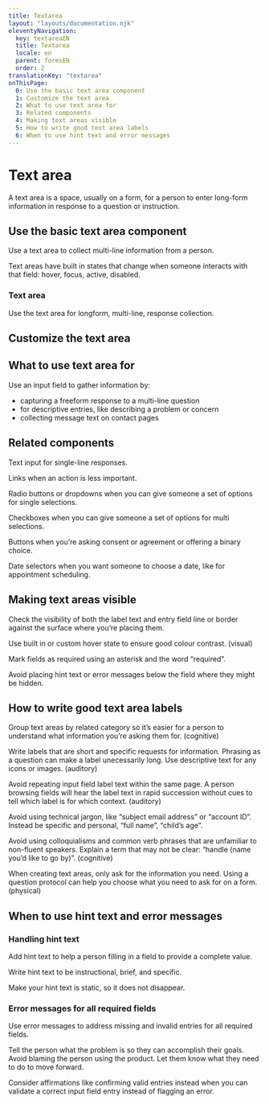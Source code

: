 ```yaml
---
title: Textarea
layout: "layouts/documentation.njk"
eleventyNavigation:
  key: textareaEN
  title: Textarea
  locale: en
  parent: formsEN
  order: 2
translationKey: "textarea"
onThisPage:
  0: Use the basic text area component
  1: Customize the text area
  2: What to use text area for
  3: Related components
  4: Making text areas visible
  5: How to write good text area labels
  6: When to use hint text and error messages
---
```


# Text area

A text area is a space, usually on a form, for a person to enter long-form information in response to a question or instruction.

## Use the basic text area component

Use a text area to collect multi-line information from a person.

Text areas have built in states that change when someone interacts with that field: hover, focus, active, disabled.

### Text area

Use the text area for longform, multi-line, response collection.

## Customize the text area

## What to use text area for

Use an input field to gather information by:

- capturing a freeform response to a multi-line question
- for descriptive entries, like describing a problem or concern
- collecting message text on contact pages

## Related components

Text input for single-line responses.

Links when an action is less important.  

Radio buttons or dropdowns when you can give someone a set of options for single selections. 

Checkboxes when you can give someone a set of options for multi selections. 

Buttons when you’re asking consent or agreement or offering a binary choice.

Date selectors when you want someone to choose a date, like for appointment scheduling.

## Making text areas visible

Check the visibility of both the label text and entry field line or border against the surface where you’re placing them. 

Use built in or custom hover state to ensure good colour contrast.  (visual)
 
Mark fields as required using an asterisk and the word “required”.  

Avoid placing hint text or error messages below the field where they might be hidden.

## How to write good text area labels

Group text areas by related category so it’s easier for a person to understand what information you’re asking them for. (cognitive)

Write labels that are short and specific requests for information. Phrasing as a question can make a label unecessarily long. Use descriptive text for any icons or images. (auditory)

Avoid repeating input field label text within the same page. A person browsing fields will hear the label text in rapid succession without cues to tell which label is for which context. (auditory)

Avoid using technical jargon, like “subject email address” or “account ID”. Instead be specific and personal, “full name”, “child’s age”.

Avoid using colloquialisms and common verb phrases that are unfamiliar to non-fluent speakers. Explain a term that may not be clear: “handle (name you’d like to go by)”. (cognitive)

When creating text areas, only ask for the information you need. Using a question protocol can help you choose what you need to ask for on a form. (physical)

## When to use hint text and error messages

### Handling hint text

Add hint text to help a person filling in a field to provide a complete value.

Write hint text to be instructional, brief, and specific.

Make your hint text is static, so it does not disappear.

### Error messages for all required fields

Use error messages to address missing and invalid entries for all required fields.

Tell the person what the problem is so they can accomplish their goals. Avoid blaming the person using the product. Let them know what they need to do to move forward.

Consider affirmations like confirming valid entries instead when you can validate a correct input field entry instead of flagging an error.
